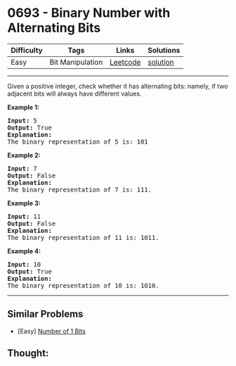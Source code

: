# 0693 - Binary Number with Alternating Bits

Difficulty  | Tags | Links | Solutions
----------- | ---- | ----- | -----
Easy | Bit Manipulation | [Leetcode](https://leetcode.com/problems/binary-number-with-alternating-bits) | [solution](https://leetcode.com/problems/binary-number-with-alternating-bits/solution/)


-----------

<p>Given a positive integer, check whether it has alternating bits: namely, if two adjacent bits will always have different values.</p>

<p><b>Example 1:</b><br />
<pre>
<b>Input:</b> 5
<b>Output:</b> True
<b>Explanation:</b>
The binary representation of 5 is: 101
</pre>
</p>

<p><b>Example 2:</b><br />
<pre>
<b>Input:</b> 7
<b>Output:</b> False
<b>Explanation:</b>
The binary representation of 7 is: 111.
</pre>
</p>

<p><b>Example 3:</b><br />
<pre>
<b>Input:</b> 11
<b>Output:</b> False
<b>Explanation:</b>
The binary representation of 11 is: 1011.
</pre>
</p>

<p><b>Example 4:</b><br />
<pre>
<b>Input:</b> 10
<b>Output:</b> True
<b>Explanation:</b>
The binary representation of 10 is: 1010.
</pre>
</p>

-----------


## Similar Problems

- [Easy] [Number of 1 Bits](number-of-1-bits)




## Thought:
